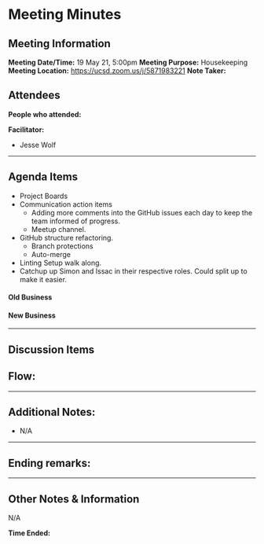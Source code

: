 # Meeting Minutes
## Meeting Information
**Meeting Date/Time:** 19 May 21, 5:00pm 
**Meeting Purpose:** Housekeeping 
**Meeting Location:** https://ucsd.zoom.us/j/5871983221
**Note Taker:** 

## Attendees
**People who attended:**


**Facilitator:**
- Jesse Wolf
---

## Agenda Items
- Project Boards
- Communication action items
  - Adding more comments into the GitHub issues each day to keep the team informed of progress.
  - Meetup channel.
- GitHub structure refactoring.
  - Branch protections
  - Auto-merge
- Linting Setup walk along.
- Catchup up Simon and Issac in their respective roles. Could split up to make it easier.

#### Old Business


#### New Business


---

## Discussion Items



## Flow:


---


## Additional Notes:
- N/A
---

## Ending remarks:

--- 

## Other Notes & Information
N/A

**Time Ended:** 